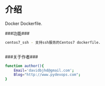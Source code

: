 介绍
==========
Docker Dockerfile.

###功能###
```sh
centos7_ssh - 支持ssh服务的Centos7 dockerfile.
 
```

###关于作者###
```sh
function author(){
    Email='davidbjhd@gmail.com';
    Blog="http://www.pydevops.com";
}
```

